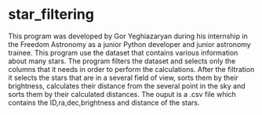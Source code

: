 # star_filtering

This program was developed by Gor Yeghiazaryan during his internship in the Freedom Astronomy
as a junior Python developer and junior astronomy trainee. This program use the dataset that
contains various information about many stars. The program filters the dataset and selects 
only the columns that it needs in order to perform the calculations. After the filtration
it selects the stars that are in a several field of view, sorts them by their brightness,
calculates their distance from the several point in the sky and sorts them by their calculated 
distances. The ouput is a .csv file which contains the ID,ra,dec,brightness and distance of the stars.
